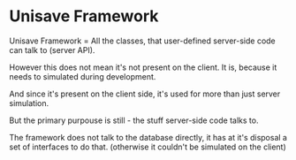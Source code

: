 Unisave Framework
=================

Unisave Framework = All the classes, that user-defined server-side code can talk to (server API).

However this does not mean it's not present on the client. It is, because it needs to simulated during development.

And since it's present on the client side, it's used for more than just server simulation.

But the primary purpouse is still - the stuff server-side code talks to.

The framework does not talk to the database directly, it has at it's disposal a set of interfaces to do that.
    (otherwise it couldn't be simulated on the client)
